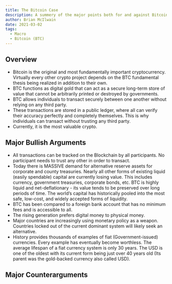 ```yaml
---
title: The Bitcoin Case
description: A summery of the major points both for and against Bitcoin and cryptocurrencies in general.
author: Brian McIlwain
date: 2021-03-02
tags:
  - Macro
  - Bitcoin (BTC)
---
```


## Overview

- Bitcoin is the original and most fundamentally important cryptocurrency. Virtually every other crypto project depends on the BTC fundamental thesis being realized in addition to their own.
- BTC functions as digital gold that can act as a secure long-term store of value that cannot be arbitrarily printed or destroyed by governments.
- BTC allows individuals to transact securely between one another without relying on any third party.
- These transactions are stored in a public ledger, where all can verify their accuracy perfectly and completely themselves. This is why individuals can transact without trusting any third party.
- Currently, it is the most valuable crypto.

## Major Bullish Arguments

- All transactions can be tracked on the Blockchain by all participants. No participant needs to trust any other in order to transact.
- Today there is MASSIVE demand for alternative reserve assets for corporate and county treasuries. Nearly all other forms of existing liquid (easily spendable) capital are currently losing value. This includes currency, government treasuries, corporate bonds, etc. BTC is highly liquid and net-deflationary - its value tends to be preserved over long periods of time. The world’s capital has historically pooled into the most safe, low-cost, and widely accepted forms of liquidity.
- BTC has been compared to a foreign bank account that has no minimum fees and is accessible to all.
- The rising generation prefers digital money to physical money.
- Major countries are increasingly using monetary policy as a weapon. Countries locked out of the current dominant system will likely seek an alternative.
- History provides thousands of examples of fiat (Government-issued) currencies. Every example has eventually become worthless. The average lifespan of a fiat currency system is only 30 years. The USD is one of the oldest with its current form being just over 40 years old (Its parent was the gold-backed currency also called USD).

## Major Counterarguments
